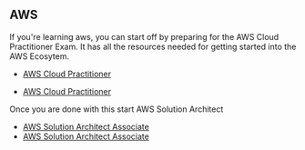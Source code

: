 ## AWS

If you're learning aws, you can start off by preparing for the AWS Cloud Practitioner Exam. It has all the resources needed for getting started into the AWS Ecosytem.

- [AWS Cloud Practitioner](https://www.youtube.com/watch?v=SOTamWNgDKc)

- [AWS Cloud Practitioner](https://www.youtube.com/watch?v=35JSBXkjuhk)

Once you are done with this start AWS Solution Architect 

- [AWS Solution Architect Associate](https://www.youtube.com/watch?v=Ia-UEYYR44s&t=18307s)
- [AWS Solution Architect Associate](https://www.youtube.com/watch?v=keoNi7MmAUY)

